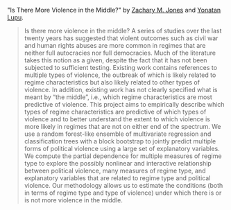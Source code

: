 "Is There More Violence in the Middle?"  by [Zachary M. Jones](http://zmjones.com) and [Yonatan Lupu](http://yonatanlupu.com/).

> Is there more violence in the middle?  A series of studies over the last twenty years has suggested that violent outcomes such as civil war and human rights abuses are more common in regimes that are neither full autocracies nor full democracies.  Much of the literature takes this notion as a given, despite the fact that it has not been subjected to sufficient testing.  Existing work contains references to multiple types of violence, the outbreak of which is likely related to regime characteristics but also likely related to other types of violence.  In addition, existing work has not clearly specified what is meant by “the middle”, i.e., which regime characteristics are most predictive of violence.  This project aims to empirically describe which types of regime characteristics are predictive of which types of violence and to better understand the extent to which violence is more likely in regimes that are not on either end of the spectrum.  We use a random forest-like ensemble of multivariate regression and classification trees with a block bootstrap to jointly predict multiple forms of political violence using a large set of explanatory variables.  We compute the partial dependence for multiple measures of regime type to explore the possibly nonlinear and interactive relationship between political violence, many measures of regime type, and explanatory variables that are related to regime type and political violence.  Our methodology allows us to estimate the conditions (both in terms of regime type and type of violence) under which there is or is not more violence in the middle.
